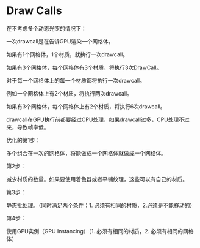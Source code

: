 # Draw Calls

在不考虑多个动态光照的情况下：

一次drawcall是在告诉GPU渲染一个网格体。

如果有1个网格体，1个材质，就执行一次drawcall。

如果有3个网格体，每个网格体有3个材质，将执行3次DrawCall。

对于每一个网格体上的每一个材质都将执行一次drawcall。

例如一个网格体上有2个材质，将执行两次drawcall。

如果有3个网格体，每个网格体上有2个材质，将执行6次drawcall。

drawcall在GPU执行前都要经过CPU处理，如果drawcall过多，CPU处理不过来，导致帧率低。



优化的第1步：

多个组合在一次的网格体，将能做成一个网格体就做成一个网格体。

第2步：

减少材质的数量。如果要使用着色器或者平铺纹理，这些可以有自己的材质。

第3步：

静态批处理。（同时满足两个条件：1. 必须有相同的材质，2.必须是不能移动的）

第4步：

使用GPU实例（GPU Instancing）（1. 必须有相同的材质，2. 必须有相同的网格体）